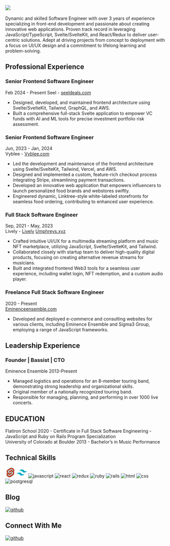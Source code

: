 ![](https://github.com/Zacharyflynn06/zacharyflynn06/assets/69942706/df30386f-6beb-4efe-abbf-c24a0760f6b5)

Dynamic and skilled Software Engineer with over 3 years of experience specializing in front-end development and passionate about creating innovative web applications. Proven track record in leveraging JavaScript/TypeScript, Svelte/SvelteKit, and React/Redux to deliver user-centric solutions. Adept at driving projects from concept to deployment with a focus on UI/UX design and a commitment to lifelong learning and problem-solving.

## Professional Experience

### Senior Frontend Software Engineer  				      
Feb 2024 -  Present
Seel - [seeldeals.com](https://www.seeldeals.com)
+ Designed, developed, and maintained frontend architecture using Svelte/SvelteKit, Tailwind, GraphQL, and AWS.
+ Built a comprehensive full-stack Svelte application to empower VC funds with AI and ML tools for precise investment portfolio risk assessment.


### Senior Frontend Software Engineer  
Jun, 2023 - Jan, 2024  
Vyblee - [Vyblee.com](https://www.vyblee.com/)

+ Led the development and maintenance of the frontend architecture using Svelte/SvelteKit, Tailwind, Vercel, and AWS.
+ Designed and implemented a custom, feature-rich checkout process integrating Stripe, streamlining payment transactions.
+ Developed an innovative web application that empowers influencers to launch personalized food brands and webstores swiftly.
+ Engineered dynamic, Linktree-style white-labeled storefronts for seamless food ordering, contributing to enhanced user experience.

### Full Stack Software Engineer   
Sep, 2021 - May, 2023  
Lively - [Lively](https://www.golive.ly/next) [Umphreys.xyz](https://www.umphreys.xyz)
+ Crafted intuitive UI/UX for a multimedia streaming platform and music NFT marketplace, utilizing JavaScript, Svelte/SvelteKit, and Tailwind.
+ Collaborated closely with startup team to deliver high-quality digital products, focusing on creating alternative revenue streams for musicians.
+ Built and integrated frontend Web3 tools for a seamless user experience, including wallet login, NFT redemption, and a custom audio player.

### Freelance Full Stack Software Engineer
2020 - Present  
[Eminenceensemble.com](https://www.eminenceensemble.com/)
+ Developed and deployed e-commerce and consulting websites for various clients, including Eminence Ensemble and Sigma3 Group, employing a range of JavaScript frameworks.
  
## Leadership Experience

### Founder | Bassist | CTO
Eminence Ensemble 2013-Present 
+ Managed logistics and operations for an 8-member touring band, demonstrating strong leadership and organizational skills.
+ Original member of a nationally recognized touring band.
+ Responsible for managing, planning, and performing in over 1000 live concerts.

## EDUCATION  
Flatiron School 2020 - Certificate in Full Stack Software Engineering - JavaScript and Ruby on Rails Program Specialization  
University of Colorado at Boulder 2013 - Bachelor’s in Music Performance  

## Technical Skills
![svelte](https://github.com/Zacharyflynn06/zacharyflynn06/blob/0533892308f75ad43b3f7fda9bf0230c4e6275b0/icons8-svelte-32.png)
![tailwind](https://github.com/Zacharyflynn06/zacharyflynn06/blob/5842b50f23dc0182e481b1d9f9718c220cf60428/icons8-tailwind-css-32.png)
![javascript](https://user-images.githubusercontent.com/69942706/133495799-b708000a-9c76-4663-b9f9-6ccb1272de70.png)
![react](https://user-images.githubusercontent.com/69942706/133495964-5a736adb-5ca2-4c29-aaef-0b494c335cbb.png)
![redux](https://user-images.githubusercontent.com/69942706/133496032-76aa744a-83b0-4969-99fa-6977c6eda594.png)
![ruby](https://user-images.githubusercontent.com/69942706/133496153-c67705bc-8024-498d-bb57-12ba74a1e117.png)
![rails](https://user-images.githubusercontent.com/69942706/133496208-fd86c9af-a8d6-4675-ad6e-9d1aafeb1dcb.png)
![html](https://user-images.githubusercontent.com/69942706/133496280-95bab563-344b-477a-93a0-0931f292b331.png)
![css](https://user-images.githubusercontent.com/69942706/133496401-515389b4-2ba1-4e2a-9405-ad6bf0f2b694.png)
![postgresql](https://user-images.githubusercontent.com/69942706/133498016-addbc473-bba7-4f42-abc7-3202631d8d06.png)


## Blog

[![github](https://img.shields.io/badge/Medium-12100E?style=for-the-badge&logo=medium&logoColor=white)][1]

## Connect With Me

[![github](https://img.shields.io/badge/LinkedIn-0077B5?style=for-the-badge&logo=linkedin&logoColor=white)][2]

[1]: https://zacharyflynn06.medium.com/
[2]: https://www.linkedin.com/in/zacflynn/

